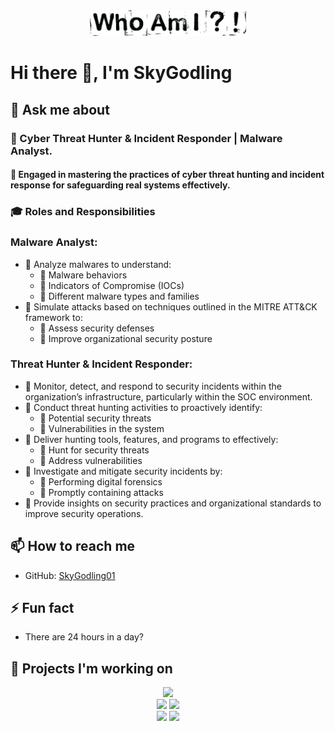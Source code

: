 <div align="center">
  <img src="https://github.com/SkyGodling/SkyGodling/blob/main/who_am_I__!_Black.png" width="250">
</div>

# Hi there 👋, I'm SkyGodling

## 💬 Ask me about

 <div align="left"> 
<h3>💬 Cyber Threat Hunter & Incident Responder | Malware Analyst.</h3>

<h4>🚧 Engaged in mastering the practices of cyber threat hunting and incident response for safeguarding real systems effectively.</h4>

<h3>🎓 Roles and Responsibilities</h3>

<h3>Malware Analyst:</h3>
<ul>
  <li>🌱 Analyze malwares to understand:
    <ul>
      <li>🔸 Malware behaviors</li>
      <li>🔸 Indicators of Compromise (IOCs)</li>
      <li>🔸 Different malware types and families</li>
    </ul>
  </li>
  <li>🌱 Simulate attacks based on techniques outlined in the MITRE ATT&CK framework to:
    <ul>
      <li>🔸 Assess security defenses</li>
      <li>🔸 Improve organizational security posture</li>
    </ul>
  </li>
</ul>

<h3>Threat Hunter & Incident Responder:</h3>
<ul>
  <li>🌱 Monitor, detect, and respond to security incidents within the organization’s infrastructure, particularly within the SOC environment.</li>
  <li>🌱 Conduct threat hunting activities to proactively identify:
    <ul>
      <li>🔸 Potential security threats</li>
      <li>🔸 Vulnerabilities in the system</li>
    </ul>
  </li>
  <li>🌱 Deliver hunting tools, features, and programs to effectively:
    <ul>
      <li>🔸 Hunt for security threats</li>
      <li>🔸 Address vulnerabilities</li>
    </ul>
  </li>
  <li>🌱 Investigate and mitigate security incidents by:
    <ul>
      <li>🔸 Performing digital forensics</li>
      <li>🔸 Promptly containing attacks</li>
    </ul>
  </li>
  <li>🌱 Provide insights on security practices and organizational standards to improve security operations.</li>
</ul>
</div>

## 📫 How to reach me
- GitHub: [SkyGodling01](https://github.com/SkyGodling)
## ⚡ Fun fact
- There are 24 hours in a day?
## 🔭 Projects I'm working on

<div align="center">
  <img src="http://github-profile-summary-cards.vercel.app/api/cards/profile-details?username=SkyGodling&theme=dark">
</div>

<div align="center">
  <img src="http://github-profile-summary-cards.vercel.app/api/cards/repos-per-language?username=SkyGodling&theme=dark">
  <img src="http://github-profile-summary-cards.vercel.app/api/cards/most-commit-language?username=SkyGodling&theme=dark">
</div>

<div align="center">
  <img src="http://github-profile-summary-cards.vercel.app/api/cards/stats?username=SkyGodling&theme=dark">
  <img src="http://github-profile-summary-cards.vercel.app/api/cards/productive-time?username=SkyGodling&theme=dark&utcOffset=8">
</div>
